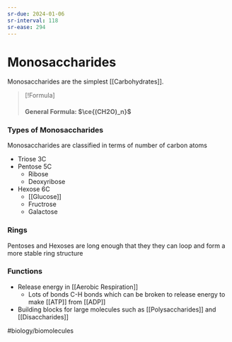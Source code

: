 ```yaml
---
sr-due: 2024-01-06
sr-interval: 118
sr-ease: 294
---
```

# Monosaccharides

Monosaccharides are the simplest [[Carbohydrates]].

>[!Formula]
>#### General Formula: $\ce{(CH2O)_n}$

### Types of Monosaccharides
Monosaccharides are classified in terms of number of carbon atoms
- Triose 3C
- Pentose 5C
	- Ribose
	- Deoxyribose
- Hexose 6C
	- [[Glucose]]
	- Fructrose
	- Galactose
### Rings
Pentoses and Hexoses are long enough that they they can loop and form a more stable ring structure
### Functions
- Release energy in [[Aerobic Respiration]]
	- Lots of bonds C-H bonds which can be broken to release energy to make [[ATP]] from [[ADP]]
- Building blocks for large molecules such as [[Polysaccharides]] and [[Disaccharides]]

#biology/biomolecules

 